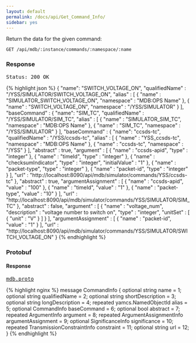 ```yaml
---
layout: default
permalink: /docs/api/Get_Command_Info/
sidebar: yes
---
```


Return the data for the given command:

    GET /api/mdb/:instance/commands/:namespace/:name


### Response

<pre class="header">Status: 200 OK</pre>
{% highlight json %}
{
  "name": "SWITCH_VOLTAGE_ON",
  "qualifiedName" : "/YSS/SIMULATOR/SWITCH_VOLTAGE_ON",
  "alias" : [ {
    "name" : "SIMULATOR_SWITCH_VOLTAGE_ON",
    "namespace" : "MDB:OPS Name"
  }, {
    "name" : "SWITCH_VOLTAGE_ON",
    "namespace" : "/YSS/SIMULATOR"
  } ],
  "baseCommand" : {
    "name": "SIM_TC",
    "qualifiedName" : "/YSS/SIMULATOR/SIM_TC",
    "alias" : [ {
      "name" : "SIMULATOR_SIM_TC",
      "namespace" : "MDB:OPS Name"
    }, {
      "name" : "SIM_TC",
      "namespace" : "/YSS/SIMULATOR"
    } ],
    "baseCommand" : {
      "name": "ccsds-tc",
      "qualifiedName" : "/YSS/ccsds-tc",
      "alias" : [ {
        "name" : "YSS_ccsds-tc",
        "namespace" : "MDB:OPS Name"
      }, {
        "name" : "ccsds-tc",
        "namespace" : "/YSS"
      } ],
      "abstract" : true,
      "argument" : [ {
        "name" : "ccsds-apid",
        "type" : "integer"
      }, {
        "name" : "timeId",
        "type" : "integer"
      }, {
        "name" : "checksumIndicator",
        "type" : "integer",
        "initialValue" : "1"
      }, {
        "name" : "packet-type",
        "type" : "integer"
      }, {
        "name" : "packet-id",
        "type" : "integer"
      } ],
      "url" : "http://localhost:8090/api/mdb/simulator/commands/YSS/ccsds-tc"
    },
    "abstract" : true,
    "argumentAssignment" : [ {
      "name" : "ccsds-apid",
      "value" : "100"
    }, {
      "name" : "timeId",
      "value" : "1"
    }, {
      "name" : "packet-type",
      "value" : "10"
    } ],
    "url" : "http://localhost:8090/api/mdb/simulator/commands/YSS/SIMULATOR/SIM_TC"
  },
  "abstract" : false,
  "argument" : [ {
    "name" : "voltage_num",
    "description" : "voltage number to switch on",
    "type" : "integer",
    "unitSet" : [ {
      "unit" : "V"
    } ]
  } ],
  "argumentAssignment" : [ {
    "name" : "packet-id",
    "value" : "1"
  } ],
  "url" : "http://localhost:8090/api/mdb/simulator/commands/YSS/SIMULATOR/SWITCH_VOLTAGE_ON"
}
{% endhighlight %}


### Protobuf

#### Response

<pre class="r header"><a href="/docs/api/mdb.proto/">mdb.proto</a></pre>
{% highlight nginx %}
message CommandInfo {
  optional string name = 1;
  optional string qualifiedName = 2;
  optional string shortDescription = 3;
  optional string longDescription = 4;
  repeated yamcs.NamedObjectId alias = 5;
  optional CommandInfo baseCommand = 6;
  optional bool abstract = 7;
  repeated ArgumentInfo argument = 8;
  repeated ArgumentAssignmentInfo argumentAssignment = 9;
  optional SignificanceInfo significance = 10;
  repeated TransmissionConstraintInfo constraint = 11;
  optional string url = 12;
}
{% endhighlight %}
